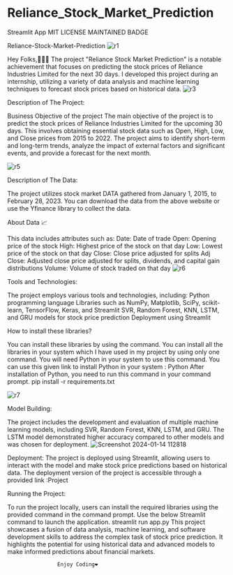 # Reliance_Stock_Market_Prediction

Streamlit App MIT LICENSE MAINTAINED BADGE

       

Reliance-Stock-Market-Prediction
![r1](https://github.com/shanukumar007/Reliance_Stock_Market_Prediction/assets/144050399/e0350819-9f94-49ff-bb7c-ff9f0ca0f1df)


Hey Folks,👨🏻‍💻
The project "Reliance Stock Market Prediction" is a notable achievement that focuses on predicting the stock prices of Reliance Industries Limited for the next 30 days. I developed this project during an internship, utilizing a variety of data analysis and machine learning techniques to forecast stock prices based on historical data.
![r3](https://github.com/shanukumar007/Reliance_Stock_Market_Prediction/assets/144050399/df4ec84d-270d-4109-9d44-d2c2dc80db66)


Description of The Project:

Business Objective of the project
The main objective of the project is to predict the stock prices of Reliance Industries Limited for the upcoming 30 days. This involves obtaining essential stock data such as Open, High, Low, and Close prices from 2015 to 2022. The project aims to identify short-term and long-term trends, analyze the impact of external factors and significant events, and provide a forecast for the next month.

![r5](https://github.com/shanukumar007/Reliance_Stock_Market_Prediction/assets/144050399/c03e0680-a328-44cc-bf8e-8f2fa862833e)

Description of The Data:

The project utilizes stock market DATA gathered from January 1, 2015, to February 28, 2023.
You can download the data from the above website or use the Yfinance library to collect the data.


About Data 📈

This data includes attributes such as:
Date: Date of trade
Open: Opening price of the stock
High: Highest price of the stock on that day
Low: Lowest price of the stock on that day
Close: Close price adjusted for splits
Adj Close: Adjusted close price adjusted for splits, dividends, and capital gain distributions
Volume: Volume of stock traded on that day
![r6](https://github.com/shanukumar007/Reliance_Stock_Market_Prediction/assets/144050399/fde69cc7-2a82-4a41-ab39-cd62b347a265)


Tools and Technologies:

The project employs various tools and technologies, including:
Python programming language
Libraries such as NumPy, Matplotlib, SciPy, scikit-learn, TensorFlow, Keras, and Streamlit
SVR, Random Forest, KNN, LSTM, and GRU models for stock price prediction
Deployment using Streamlit

How to install these libraries?

You can install these libraries by using the command.
You can install all the libraries in your system which I have used in my project by using only one command.
You will need Python in your system to use this command. You can use this given link to install Python in your system : Python
After installation of Python, you need to run this command in your command prompt.
pip install -r requirements.txt 

![r7](https://github.com/shanukumar007/Reliance_Stock_Market_Prediction/assets/144050399/1c8dbf8b-07f7-49ee-9a28-f73a988bb901)

Model Building:

The project includes the development and evaluation of multiple machine learning models, including SVR, Random Forest, KNN, LSTM, and GRU.
The LSTM model demonstrated higher accuracy compared to other models and was chosen for deployment.
![Screenshot 2024-01-14 112818](https://github.com/shanukumar007/Reliance_Stock_Market_Prediction/assets/144050399/b59aa635-317b-41f4-80f9-65ddced84173)

Deployment:
The project is deployed using Streamlit, allowing users to interact with the model and make stock price predictions based on historical data.
The deployment version of the project is accessible through a provided link :Project


Running the Project:

To run the project locally, users can install the required libraries using the provided command in the command prompt. Use the below Streamlit command to launch the application.
streamlit run app.py 
This project showcases a fusion of data analysis, machine learning, and software development skills to address the complex task of stock price prediction. It highlights the potential for using historical data and advanced models to make informed predictions about financial markets.
									
		 
   					Enjoy Coding❤
